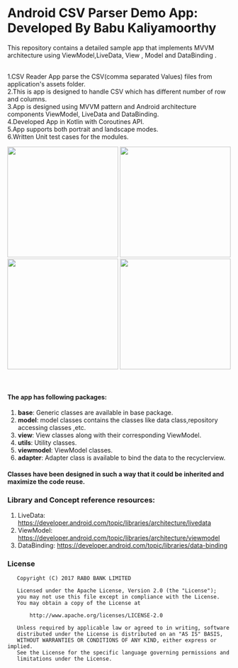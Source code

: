 # Android CSV Parser Demo App: Developed By Babu Kaliyamoorthy


This repository contains a detailed sample app that implements MVVM architecture using ViewModel,LiveData,
View , Model and DataBinding .

<br/>1.CSV Reader App parse the CSV(comma separated Values) files from application's assets folder.
<br/>2.This is app is designed to handle CSV  which has different number of row and columns.
<br/>3.App is designed using MVVM pattern and Android architecture components ViewModel, LiveData and DataBinding.
<br/>4.Developed App in Kotlin with Coroutines API.
<br/>5.App supports both portrait and landscape modes.
<br/>6.Written Unit test cases for the modules.


<p align="center">
  <img src="https://user-images.githubusercontent.com/5718428/69524651-876b0f80-0f8c-11ea-9e9a-feb45b513e57.jpg" width="250">

  <img src="https://user-images.githubusercontent.com/5718428/69525124-7078ed00-0f8d-11ea-92ad-c283ec156cac.jpg" width="250">
  <img src="https://user-images.githubusercontent.com/5718428/69524911-1415cd80-0f8d-11ea-802f-37aa17d95c71.jpg" width="250">
  <img src="https://user-images.githubusercontent.com/5718428/69524970-28f26100-0f8d-11ea-97d2-3142628306ac.jpg" width="250">
</p>
<br>

#### The app has following packages:
1. **base**: Generic classes are available in base package.
2. **model**: model classes contains the classes like data class,repository accessing classes ,etc.
3. **view**: View classes along with their corresponding ViewModel.
4. **utils**: Utility classes.
5. **viewmodel**: ViewModel classes.
6. **adapter**: Adapter class is available to bind the data to the recyclerview.


#### Classes have been designed in such a way that it could be inherited and maximize the code reuse.

### Library and Concept reference resources:
1. LiveData: https://developer.android.com/topic/libraries/architecture/livedata
2. ViewModel: https://developer.android.com/topic/libraries/architecture/viewmodel
3. DataBinding: https://developer.android.com/topic/libraries/data-binding


### License
```
   Copyright (C) 2017 RABO BANK LIMITED

   Licensed under the Apache License, Version 2.0 (the "License");
   you may not use this file except in compliance with the License.
   You may obtain a copy of the License at

       http://www.apache.org/licenses/LICENSE-2.0

   Unless required by applicable law or agreed to in writing, software
   distributed under the License is distributed on an "AS IS" BASIS,
   WITHOUT WARRANTIES OR CONDITIONS OF ANY KIND, either express or implied.
   See the License for the specific language governing permissions and
   limitations under the License.
```
